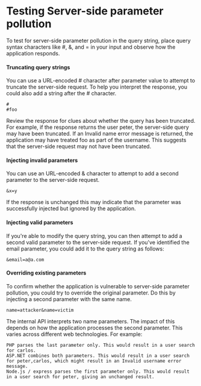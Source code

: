 # Testing Server-side parameter pollution 
To test for server-side parameter pollution in the query string, place query syntax characters like #, &, and = in your input and observe how the application responds.
#### Truncating query strings
 You can use a URL-encoded # character after parameter value to attempt to truncate the server-side request. To help you interpret the response, you could also add a string after the # character. 
```
#
#foo
```
Review the response for clues about whether the query has been truncated. For example, if the response returns the user peter, the server-side query may have been truncated. If an Invalid name error message is returned, the application may have treated foo as part of the username. This suggests that the server-side request may not have been truncated.
#### Injecting invalid parameters
You can use an URL-encoded & character to attempt to add a second parameter to the server-side request.
```
&x=y
```
If the response is unchanged this may indicate that the parameter was successfully injected but ignored by the application.
#### Injecting valid parameters
If you're able to modify the query string, you can then attempt to add a second valid parameter to the server-side request. If you've identified the email parameter, you could add it to the query string as follows: 
```
&email=a@a.com
```
#### Overriding existing parameters
To confirm whether the application is vulnerable to server-side parameter pollution, you could try to override the original parameter. Do this by injecting a second parameter with the same name.
```
name=attacker&name=victim
```
 The internal API interprets two name parameters. The impact of this depends on how the application processes the second parameter. This varies across different web technologies. For example:

    PHP parses the last parameter only. This would result in a user search for carlos.
    ASP.NET combines both parameters. This would result in a user search for peter,carlos, which might result in an Invalid username error message.
    Node.js / express parses the first parameter only. This would result in a user search for peter, giving an unchanged result.



